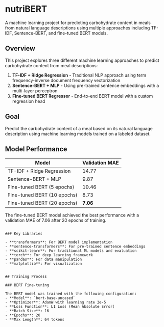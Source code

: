 # nutriBERT

A machine learning project for predicting carbohydrate content in meals from natural language descriptions using multiple approaches including TF-IDF, Sentence-BERT, and fine-tuned BERT models.

## Overview

This project explores three different machine learning approaches to predict carbohydrate content from meal descriptions:

1. **TF-IDF + Ridge Regression** - Traditional NLP approach using term frequency-inverse document frequency vectorization
2. **Sentence-BERT + MLP** - Using pre-trained sentence embeddings with a multi-layer perceptron
3. **Fine-tuned BERT Regressor** - End-to-end BERT model with a custom regression head

## Goal

Predict the carbohydrate content of a meal based on its natural language description using machine learning models trained on a labeled dataset.

## Model Performance

| Model | Validation MAE |
|-------|----------------|
| TF-IDF + Ridge Regression | 14.77 |
| Sentence-BERT + MLP | 9.87 |
| Fine-tuned BERT (5 epochs) | 10.46 |
| Fine-tuned BERT (10 epochs) | 8.73 |
| Fine-tuned BERT (20 epochs) | **7.06** |

The fine-tuned BERT model achieved the best performance with a validation MAE of 7.06 after 20 epochs of training.

```

### Key Libraries

- **transformers**: For BERT model implementation
- **sentence-transformers**: For pre-trained sentence embeddings
- **scikit-learn**: For traditional ML models and evaluation
- **torch**: For deep learning framework
- **pandas**: For data manipulation
- **matplotlib**: For visualization


## Training Process

### BERT Fine-tuning

The BERT model was trained with the following configuration:
- **Model**: `bert-base-uncased`
- **Optimizer**: AdamW with learning rate 2e-5
- **Loss Function**: L1 Loss (Mean Absolute Error)
- **Batch Size**: 16
- **Epochs**: 20
- **Max Length**: 64 tokens
